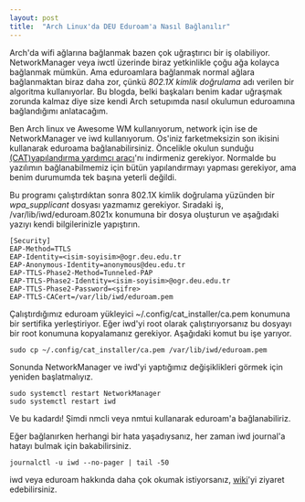 ```yaml
---
layout: post
title:  "Arch Linux'da DEU Eduroam'a Nasıl Bağlanılır"
---
```


Arch'da wifi ağlarına bağlanmak bazen çok uğraştırıcı bir iş olabiliyor. 
NetworkManager veya iwctl üzerinde biraz yetkinlikle çoğu ağa kolayca bağlanmak mümkün.
Ama eduroamlara bağlanmak normal ağlara bağlanmaktan biraz daha zor, çünkü <em>802.1X kimlik doğrulama</em> adı verilen bir algoritma kullanıyorlar.
Bu blogda, belki başkaları benim kadar uğraşmak zorunda kalmaz diye size kendi Arch setupımda nasıl okulumun eduroamına bağlandığımı anlatacağım.

Ben Arch linux ve Awesome WM kullanıyorum, network için ise de NetworkManager ve iwd kullanıyorum. Os'iniz farketmeksizin son ikisini kullanarak eduroama bağlanabilirsiniz.
Öncelikle okulun sunduğu <u>[(CAT)yapılandırma yardımcı aracı](https://cat.eduroam.org/)</u>'nı indirmeniz gerekiyor. Normalde bu yazılımın bağlanabilmemiz için bütün yapılandırmayı yapması gerekiyor, ama benim durumumda tek başına yeterli değildi. 

Bu programı çalıştırdıktan sonra 802.1X kimlik doğrulama yüzünden bir *wpa_supplicant* dosyası yazmamız gerekiyor.
Sıradaki iş, /var/lib/iwd/eduroam.8021x konumuna bir dosya oluşturun ve aşağıdaki yazıyı kendi bilgilerinizle yapıştırın. 
```
[Security]
EAP-Method=TTLS
EAP-Identity=<isim-soyisim>@ogr.deu.edu.tr
EAP-Anonymous-Identity=anonymous@deu.edu.tr
EAP-TTLS-Phase2-Method=Tunneled-PAP
EAP-TTLS-Phase2-Identity=<isim-soyisim>@ogr.deu.edu.tr
EAP-TTLS-Phase2-Password=<şifre>
EAP-TTLS-CACert=/var/lib/iwd/eduroam.pem
```
Çalıştırdığımız eduroam yükleyici ~/.config/cat_installer/ca.pem konumuna bir sertifika yerleştiriyor. Eğer iwd'yi root olarak çalıştırıyorsanız bu dosyayı bir root konumuna kopyalamanız gerekiyor. Aşağıdaki komut bu işe yarıyor. 
```
sudo cp ~/.config/cat_installer/ca.pem /var/lib/iwd/eduroam.pem
```
Sonunda NetworkManager ve iwd'yi yaptığımız değişiklikleri görmek için yeniden başlatmalıyız. 
```
sudo systemctl restart NetworkManager
sudo systemctl restart iwd 
```
Ve bu kadardı! Şimdi nmcli veya nmtui kullanarak eduroam'a bağlanabiliriz.

Eğer bağlanırken herhangi bir hata yaşadıysanız, her zaman iwd journal'a hatayı bulmak için bakabilirsiniz. 
```
journalctl -u iwd --no-pager | tail -50
```
iwd veya eduroam hakkında daha çok okumak istiyorsanız, <u>[wiki](https://wiki.archlinux.org/title/Iwd)</u>'yi ziyaret edebilirsiniz.

